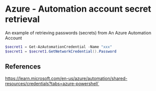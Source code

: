 # Azure - Automation account secret retrieval

An example of retrieving passwords (secrets) from An Azure Automation Account 

```powershell
$secret1 = Get-AzAutomationCredential -Name "xxx"
$secret1 = $secret1.GetNetworkCredential().Password
```

## References

https://learn.microsoft.com/en-us/azure/automation/shared-resources/credentials?tabs=azure-powershell`